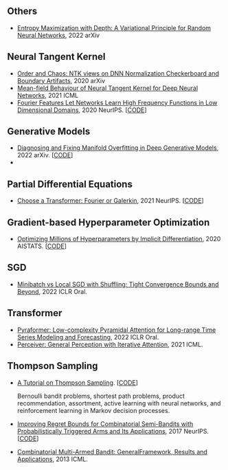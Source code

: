 ## Others
- [Entropy Maximization with Depth: A Variational Principle for Random Neural Networks](https://arxiv.org/pdf/2205.13076.pdf), 2022 arXiv



## Neural Tangent Kernel
- [Order and Chaos: NTK views on DNN Normalization Checkerboard and Boundary Artifacts](https://arxiv.org/pdf/1907.05715.pdf), 2020 arXiv 
- [Mean-field Behaviour of Neural Tangent Kernel for Deep Neural Networks](https://arxiv.org/pdf/1905.13654.pdf), 2021 ICML
- [Fourier Features Let Networks Learn High Frequency Functions in Low Dimensional Domains](https://arxiv.org/pdf/2006.10739.pdf), 2020 NeurIPS. [[CODE](https://github.com/tancik/fourier-feature-networks)]




## Generative Models
- [Diagnosing and Fixing Manifold Overfitting in Deep Generative Models](https://arxiv.org/pdf/2204.07172.pdf), 2022 arXiv. [[CODE](https://github.com/layer6ai-labs/two_step_zoo)]
- 




## Partial Differential Equations
- [Choose a Transformer: Fourier or Galerkin](https://arxiv.org/pdf/2105.14995.pdf), 2021 NeurIPS. [[CODE](https://github.com/scaomath/galerkin-transformer)]




## Gradient-based Hyperparameter Optimization
- [Optimizing Millions of Hyperparameters by Implicit Differentiation](https://arxiv.org/pdf/1911.02590.pdf), 2020 AISTATS. [[CODE](https://github.com/lorraine2/implicit-hyper-opt)]




## SGD
- [Minibatch vs Local SGD with Shuffling: Tight Convergence Bounds and Beyond](https://arxiv.org/pdf/2110.10342.pdf), 2022 ICLR Oral.



## Transformer
- [Pyraformer: Low-complexity Pyramidal Attention for Long-range Time Series Modeling and Forecasting](https://openreview.net/pdf?id=0EXmFzUn5I), 2022 ICLR Oral.
- [Perceiver: General Perception with Iterative Attention](https://arxiv.org/pdf/2103.03206.pdf), 2021 ICML.



## Thompson Sampling
- [A Tutorial on Thompson Sampling](https://web.stanford.edu/~bvr/pubs/TS_Tutorial.pdf). [[CODE]()]

  Bernoulli bandit problems, shortest path problems, product recommendation, assortment, active learning with neural networks, and reinforcement learning in Markov decision processes.
  
- [Improving Regret Bounds for Combinatorial Semi-Bandits with Probabilistically Triggered Arms and Its Applications](https://arxiv.org/pdf/1703.01610.pdf), 2017 NeurIPS. [[CODE]()]
- [Combinatorial Multi-Armed Bandit: GeneralFramework, Results and Applications](http://proceedings.mlr.press/v28/chen13a.pdf), 2013 ICML.
